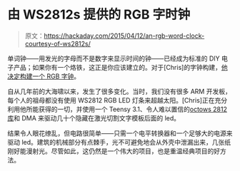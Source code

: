 # 由 WS2812s 提供的 RGB 字时钟

> 原文：<https://hackaday.com/2015/04/12/an-rgb-word-clock-courtesy-of-ws2812s/>

单词钟——用发光的字母而不是数字来显示时间的钟——已经成为标准的 DIY 电子产品；如果你有一个烙铁，这正是你应该建立的。对于[Chris]的字钟构建，[他决定构建一个 RGB 字钟](http://chrisc.bedroomcoders.co.uk/wordclock-build/)。

自从几年前的大海啸以来，发生了很多变化。当时，我们没有很多 ARM 开发板，每个人的祖母都没有使用 WS2812 RGB LED 灯条来超越太阳。[Chris]正在充分利用他所能获得的一切，并使用一个 Teensy 3.1、令人难以置信的[octows 2812 库](https://www.pjrc.com/teensy/td_libs_OctoWS2811.html)和 DMA 来驱动几十个隐藏在激光切割文字模板后面的 led。

结果令人眼花缭乱，但电路很简单——只需一个电平转换器和一个足够大的电源来驱动 led。建筑的机械部分有点棘手，光不可避免地会从外壳中泄漏出来，几张纸刚好能漫射光。尽管如此，这仍然是一个伟大的项目，也是重温经典项目的好方法。